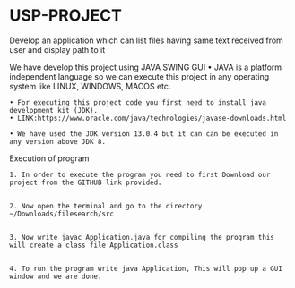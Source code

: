 # USP-PROJECT
Develop an application which can list files having same text received from user and display path to it


We have develop this project using JAVA SWING GUI
    • JAVA is a platform independent language so we can execute this project in any operating system like LINUX, WINDOWS, MACOS etc.

    • For executing this project code you first need to install java development kit (JDK).
    • LINK:https://www.oracle.com/java/technologies/javase-downloads.html

    • We have used the JDK version 13.0.4 but it can can be executed in any version above JDK 8.



Execution of program

    1. In order to execute the program you need to first Download our project from the GITHUB link provided.


    2. Now open the terminal and go to the directory ~/Downloads/filesearch/src


    3. Now write javac Application.java for compiling the program this will create a class file Application.class


    4. To run the program write java Application, This will pop up a GUI window and we are done.


